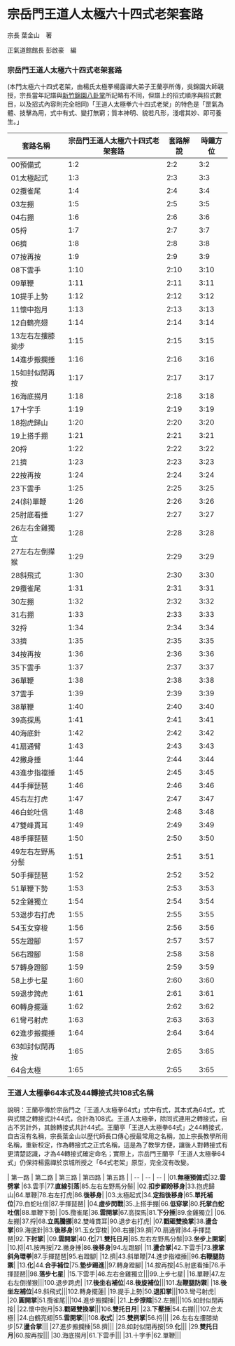 # 宗岳門王道人太極六十四式老架套路

宗長
葉金山　著

正氣道館館長
彭啟豪　編




### 宗岳門王道人太極六十四式老架套路

(本門太極六十四式老架，由楊氏太極拳楊露禪大弟子王蘭亭所傳，吳錦園大師親授，宗長當年記譜與[新竹錦園八卦掌](http://eaglewu7.myweb.hinet.net/new_page_14.htm)所記略有不同，但譜上的招式順序與招式數目，以及招式內容則完全相同)「王道人太極拳六十四式老架」的特色是「罡氣為體、技擊為用，式中有式、變打無窮；質本神明、貌若凡形，淺嚐其妙、即可養生。」

| 套路名稱 | 宗岳門王道人太極六十四式老架套路 | 套路解說 | 時鐘方位 |
| -- | -- | -- | -- |
| 00預備式 | 1:2 | 2:2 | 3:2 |
| 01太極起式 | 1:3 | 2:3 | 3:3 |
| 02攬雀尾 | 1:4 | 2:4 | 3:4 |
| 03左掤 | 1:5 | 2:5 | 3:5 |
| 04右掤 | 1:6 | 2:6 | 3:6 |
| 05捋 | 1:7 | 2:7 | 3:7 |
| 06擠 | 1:8 | 2:8 | 3:8 |
| 07按再按 | 1:9 | 2:9 | 3:9 |
| 08下雲手 | 1:10 | 2:10 | 3:10 |
| 09單鞭 | 1:11 | 2:11 | 3:11 |
| 10提手上勢 | 1:12 | 2:12 | 3:12 |
| 11懷中抱月 | 1:13 | 2:13 | 3:13 |
| 12白鶴亮翅 | 1:14 | 2:14 | 3:14 |
| 13左右左摟膝拗步 | 1:15 | 2:15 | 3:15 |
| 14進步搬攔捶 | 1:16 | 2:16 | 3:16 |
| 15如封似閉再按 | 1:17 | 2:17 | 3:17 |
| 16海底撈月 | 1:18 | 2:18 | 3:18 |
| 17十字手 | 1:19 | 2:19 | 3:19 |
| 18抱虎歸山 | 1:20 | 2:20 | 3:20 |
| 19上搭手掤 | 1:21 | 2:21 | 3:21 |
| 20捋 | 1:22 | 2:22 | 3:22 |
| 21擠 | 1:23 | 2:23 | 3:23 |
| 22按再按 | 1:24 | 2:24 | 3:24 |
| 23下雲手 | 1:25 | 2:25 | 3:25 |
| 24(斜)單鞭 | 1:26 | 2:26 | 3:26 |
| 25肘底看捶 | 1:27 | 2:27 | 3:27 |
| 26左右金雞獨立 | 1:28 | 2:28 | 3:28 |
| 27左右左倒攆猴 | 1:29 | 2:29 | 3:29 |
| 28斜飛式 | 1:30 | 2:30 | 3:30 |
| 29攬雀尾 | 1:31 | 2:31 | 3:31 |
| 30左掤 | 1:32 | 2:32 | 3:32 |
| 31右掤 | 1:33 | 2:33 | 3:33 |
| 32捋 | 1:34 | 2:34 | 3:34 |
| 33擠 | 1:35 | 2:35 | 3:35 |
| 34按再按 | 1:36 | 2:36 | 3:36 |
| 35下雲手 | 1:37 | 2:37 | 3:37 |
| 36單鞭 | 1:38 | 2:38 | 3:38 |
| 37雲手 | 1:39 | 2:39 | 3:39 |
| 38單鞭 | 1:40 | 2:40 | 3:40 |
| 39高探馬 | 1:41 | 2:41 | 3:41 |
| 40海底針 | 1:42 | 2:42 | 3:42 |
| 41扇通臂 | 1:43 | 2:43 | 3:43 |
| 42撇身捶 | 1:44 | 2:44 | 3:44 |
| 43進步指襠捶 | 1:45 | 2:45 | 3:45 |
| 44手揮琵琶 | 1:46 | 2:46 | 3:46 |
| 45右左打虎 | 1:47 | 2:47 | 3:47 |
| 46白蛇吐信 | 1:48 | 2:48 | 3:48 |
| 47雙峰貫耳 | 1:49 | 2:49 | 3:49 |
| 48手揮琵琶 | 1:50 | 2:50 | 3:50 |
| 49左右左野馬分鬃 | 1:51 | 2:51 | 3:51 |
| 50手揮琵琶 | 1:52 | 2:52 | 3:52 |
| 51單鞭下勢 | 1:53 | 2:53 | 3:53 |
| 52金雞獨立 | 1:54 | 2:54 | 3:54 |
| 53退步右打虎 | 1:55 | 2:55 | 3:55 |
| 54玉女穿梭 | 1:56 | 2:56 | 3:56 |
| 55左蹬腳 | 1:57 | 2:57 | 3:57 |
| 56右蹬腳 | 1:58 | 2:58 | 3:58 |
| 57轉身蹬腳 | 1:59 | 2:59 | 3:59 |
| 58上步七星 | 1:60 | 2:60 | 3:60 |
| 59退步跨虎 | 1:61 | 2:61 | 3:61 |
| 60轉身擺蓮 | 1:62 | 2:62 | 3:62 |
| 61彎弓射虎 | 1:63 | 2:63 | 3:63 |
| 62進步搬攔捶 | 1:64 | 2:64 | 3:64 |
| 63如封似閉再按 | 1:65 | 2:65 | 3:65 |
| 64合太極 | 1:65 | 2:65 | 3:65 |


### 王道人太極拳64本式及44轉接式共108式名稱

說明：王蘭亭傳於宗岳門之「王道人太極拳64式」式中有式，其本式為64式，式與式間之轉接式計44式，合計為108式。王道人太極拳，除同式連用之轉接式，自古不另計外，其餘轉接式共計44式。王蘭亭「王道人太極拳64式」之44轉接式，自古沒有名稱，宗長葉金山以歷代師長口傳心授最常用之名稱，加上宗長教學所用名稱，重新校定，作為轉接式之正式名稱，這是為了教學方便，讓後人對轉接式有更清楚認識，才為44轉接式確定命名；實際上，宗岳門王蘭亭「王道人太極拳64式」仍保持楊露禪於京城所授之「64式老架」原型，完全沒有改變。

| 第一路 | 第二路 | 第三路 | 第四路 | 第五路 |
| -- | -- | -- |
|01.**無極預備式**|32.**雲劈掌** |63.雲手|77.**直線引落**|85.左右左野馬分鬃|
|02.**扣步顧盼移身**|33.抱虎歸山|64.單鞭|78.右左打虎|86.**後移身**|
|03.太極起式|34.**定指後移身**|65.**單托補位**|79.白蛇吐信|87.手揮琵琶|
|04.**虛步閃戰**|35.上搭手掤|66.**低穿掌**|80.**托掌白蛇吐信**|88.單鞭下勢|
|05.攬雀尾|36.**雲開掌**|67.高探馬|81.**下分捶**|89.金雞獨立|
|06.左掤|37.捋|68.**立馬騰挪**|82.雙峰貫耳|90.退步右打虎|
|07.**戳砸雙換掌**|38.**盪合掌**|69.海底針|83.**後移身**|91.玉女穿梭|
|08.右掤|39.擠|70.扇通臂|84.手揮琵琶|92.**下封掌**|
|09.**雲開掌**|40.**化**|71.**雙托日月**|85.左右左野馬分鬃|93.**坐步上開掌**|
|10.捋|41.按再按|72.撇身捶|86.**後移身**|94.左蹬腳|
|11.**盪合掌**|42.下雲手|73.**撩掌斜角環拳**|87.手揮琵琶|95.右蹬腳|
|12.擠|43.斜單鞭|74.進步指襠捶||96.**右鞭腿防禦**|
|13.**化**|44.**合手補位**|75.**墊步踢進**||97.轉身蹬腳|
|14.按再按|45.肘底看捶|76.手揮琵琶||98.**落步七星**|
|15.下雲手|46.左右金雞獨立|||99.上步七星|
|16.單鞭|47.左右左倒攆猴|||100.退步跨虎|
|17.**後坐右補位**|48.**後旋補位**|||101.**左鞭腿防禦**|
|18.**後坐左補位**|49.斜飛式|||102.轉身擺蓮|
|19.提手上勢|50.**退扣掌**|||103.彎弓射虎|
|20.**圓開掌**|51.攬雀尾|||104.進步搬攔捶|
|21.**上步撩陰**|52.左掤|||105.如封似閉再按|
|22.懷中抱月|53.**戳砸雙換掌**|||106.**雙托日月**|
|23.**下壓捶**|54.右掤|||107.合太極|
|24.白鶴亮翅|55.**雲開掌**|||108.**收式**|
|25.**雙挒掌**|56.捋|||
|26.左右左摟膝拗步|57.**盪合掌**|||
|27.進步搬攔捶|58.擠|||
|28.如封似閉再按|59.**化**|||
|29.**雙托日月**|60.按再按|||
|30.海底撈月|61.下雲手|||
|31.十字手|62.單鞭|||








